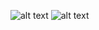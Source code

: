 ![alt text](https://github.com/volio/github-stats/blob/master/generated/overview.svg)
![alt text](https://github.com/volio/github-stats/blob/master/generated/languages.svg)
